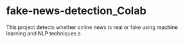# fake-news-detection_Colab
This project detects whether online news is real or fake using machine learning and NLP techniques.s
